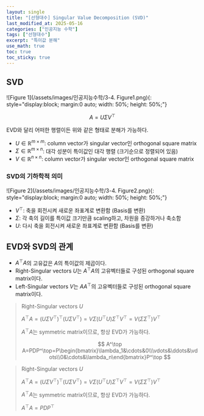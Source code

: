 ```yaml
---
layout: single
title: "[선형대수] Singular Value Decomposition (SVD)"
last_modified_at: 2025-05-16
categories: ["인공지능 수학"]
tags: ["선형대수"]
excerpt: "특이값 분해"
use_math: true
toc: true
toc_sticky: true
---
```


## SVD

![Figure 1](/assets/images/인공지능수학/3-4. Figure1.png){: style="display:block; margin:0 auto; width: 50%; height: 50%;"}

$$
A=U\Sigma V^\top
$$

EVD와 달리 어떠한 행렬이든 위와 같은 형태로 분해가 가능하다.

- $U\in\mathbb{R}^{m\times m}$: column vector가 singular vector인 orthogonal square matrix
- $\Sigma\in\mathbb{R}^{m\times n}$: 대각 성분이 특이값인 대각 행렬 (크기순으로 정렬되어 있음)
- $V\in\mathbb{R}^{n\times n}$: column vector가 singular vector인 orthogonal square matrix

### SVD의 기하학적 의미

![Figure 2](/assets/images/인공지능수학/3-4. Figure2.png){: style="display:block; margin:0 auto; width: 50%; height: 50%;"}

- $V^\top$: 축을 회전시켜 새로운 좌표계로 변환함 (Basis를 변환)
- $\Sigma$: 각 축의 길이를 특이값 크기만큼 scaling하고, 차원을 증강하거나 축소함
- $U$: 다시 축을 회전시켜 새로운 좌표계로 변환함 (Basis를 변환)

## EVD와 SVD의 관계

- $A^\top A$의 고유값은 $A$의 특이값의 제곱이다.
- Right-Singular vectors $U$는 $A^\top A$의 고유벡터들로 구성된 orthogonal square matrix이다.
- Left-Singular vectors $V$는 $AA^\top$의 고유벡터들로 구성된 orthogonal square matrix이다.

> Right-Singular vectors $U$
>
> $A^\top A=(U\Sigma V^\top)^\top(U\Sigma V^\top)=V\Sigma (U^\top U)\Sigma^\top V^\top=V(\Sigma\Sigma^\top) V^\top$
>
> $A^\top A$는 symmetric matrix이므로, 항상 EVD가 가능하다.
>
> $$
> A^\top A=PDP^\top=P\begin{bmatrix}\lambda_1&\cdots&0\\\vdots&\ddots&\vdots\\0&\cdots&\lambda_n\end{bmatrix}P^\top
> $$

> Right-Singular vectors $U$
>
> $A^\top A=(U\Sigma V^\top)^\top(U\Sigma V^\top)=V\Sigma (U^\top U)\Sigma^\top V^\top=V(\Sigma\Sigma^\top) V^\top$
>
> $A^\top A$는 symmetric matrix이므로, 항상 EVD가 가능하다.
>
> $A^\top A=PDP^\top$
